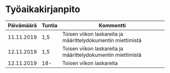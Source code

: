 # Työaikakirjanpito

Päivämäärä | Tuntia | Kommentti
------------ | ------------- | -------------
11.11.2019 | 1,5 | Toisen viikon laskareita ja määrittelydokumentin miettimistä
12.11.2019 | 1,5 | Toisen viikon laskareita ja määrittelydokumentin miettimistä
12.11.2019 | 18- | Toisen viikon laskareita 
